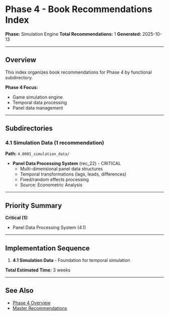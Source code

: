 # Phase 4 - Book Recommendations Index

**Phase:** Simulation Engine
**Total Recommendations:** 1
**Generated:** 2025-10-13

---

## Overview

This index organizes book recommendations for Phase 4 by functional subdirectory.

**Phase 4 Focus:**
- Game simulation engine
- Temporal data processing
- Panel data management

---

## Subdirectories

### 4.1 Simulation Data (1 recommendation)
**Path:** `4.0001_simulation_data/`

- **Panel Data Processing System** (rec_22) - CRITICAL
  - Multi-dimensional panel data structures
  - Temporal transformations (lags, leads, differences)
  - Fixed/random effects processing
  - Source: Econometric Analysis

---

## Priority Summary

**Critical (1):**
- Panel Data Processing System (4.1)

---

## Implementation Sequence

1. **4.1 Simulation Data** - Foundation for temporal simulation

**Total Estimated Time:** 3 weeks

---

## See Also

- [Phase 4 Overview](/Users/ryanranft/nba-simulator-aws/docs/phases/phase_4/)
- [Master Recommendations](/Users/ryanranft/nba-mcp-synthesis/analysis_results/master_recommendations.json)





